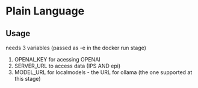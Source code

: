 # Plain Language

## Usage

needs 3 variables (passed as -e in the docker run stage)
1. OPENAI_KEY for acessing OPENAI
2. SERVER_URL to access data (IPS AND epi)
3. MODEL_URL for localmodels - the URL for ollama (the one supported at this stage)


